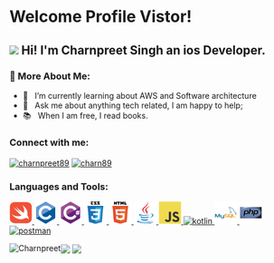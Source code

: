 # Welcome Profile Vistor!

<h2> <img src="https://raw.githubusercontent.com/iampavangandhi/iampavangandhi/master/gifs/Hi.gif" width="30px">  Hi! I'm Charnpreet Singh an ios Developer. 	</h2>

### 🧐 More About Me:

- 🌱 &nbsp; I’m currently learning about AWS  and  Software architecture
- 💬 &nbsp; Ask me about anything tech related, I am happy to help;
- 📚 &nbsp; When I am free, I read books. 

<h3 align="left">Connect with me:</h3>
<p align="left">
	<a href="https://twitter.com/charnpreet89" target="blank"><img align="center" src="https://cdn.jsdelivr.net/npm/simple-icons@3.0.1/icons/twitter.svg" alt="charnpreet89" height="30" width="40" /></a> <a href="https://linkedin.com/in/charn89" target="blank"><img align="center" src="https://cdn.jsdelivr.net/npm/simple-icons@3.0.1/icons/linkedin.svg" alt="charn89" height="30" width="40" /> </a>
</p>

<h3 align="left">Languages and Tools:</h3>


<p align="left">
<a href="https://docs.swift.org" target="_blank"> <img src="https://raw.githubusercontent.com/devicons/devicon/master/icons/swift/swift-original.svg" alt="swift-original" width="40" height="40"/> </a><a href="https://www.cprogramming.com/" target="_blank"> <img src="https://raw.githubusercontent.com/devicons/devicon/master/icons/c/c-original.svg" alt="c" width="40" height="40"/> </a><a href="https://www.w3schools.com/cs/" target="_blank"> <img src="https://raw.githubusercontent.com/devicons/devicon/master/icons/csharp/csharp-original.svg" alt="csharp" width="40" height="40"/> </a> <a href="https://www.w3schools.com/css/" target="_blank"> <img src="https://raw.githubusercontent.com/devicons/devicon/master/icons/css3/css3-original-wordmark.svg" alt="css3" width="40" height="40"/> </a> <a href="https://www.w3.org/html/" target="_blank"> <img src="https://raw.githubusercontent.com/devicons/devicon/master/icons/html5/html5-original-wordmark.svg" alt="html5" width="40" height="40"/> </a> <a href="https://www.java.com" target="_blank"> <img src="https://raw.githubusercontent.com/devicons/devicon/master/icons/java/java-original.svg" alt="java" width="40" height="40"/> </a> <a href="https://developer.mozilla.org/en-US/docs/Web/JavaScript" target="_blank"> <img src="https://raw.githubusercontent.com/devicons/devicon/master/icons/javascript/javascript-original.svg" alt="javascript" width="40" height="40"/> </a>  <a href="https://kotlinlang.org" target="_blank"> <img src="https://www.vectorlogo.zone/logos/kotlinlang/kotlinlang-icon.svg" alt="kotlin" width="40" height="40"/> </a> <a href="https://www.mysql.com/" target="_blank"> <img src="https://raw.githubusercontent.com/devicons/devicon/master/icons/mysql/mysql-original-wordmark.svg" alt="mysql" width="40" height="40"/> </a> <a href="https://www.php.net" target="_blank"> <img src="https://raw.githubusercontent.com/devicons/devicon/master/icons/php/php-original.svg" alt="php" width="40" height="40"/> </a> <a href="https://postman.com" target="_blank"> <img src="https://www.vectorlogo.zone/logos/getpostman/getpostman-icon.svg" alt="postman" width="40" height="40"/> </a> 
</p>
<p>
	<img align="left" src="https://github-readme-stats.vercel.app/api?username=Charnpreet&show_icons=true&locale=en&count_private=true &hide_border=true&bg_color=0000" alt="Charnpreet" /></p>
	  <img align="center" src="https://github-readme-stats.anuraghazra1.vercel.app/api/top-langs/?username=Charnpreet&layout=compact&hide_border=true&bg_color=0000"/>
	<img align="center" src = "https://github-readme-streak-stats.herokuapp.com?user=Charnpreet&&hide_border=true&background=0000" />
</p>

